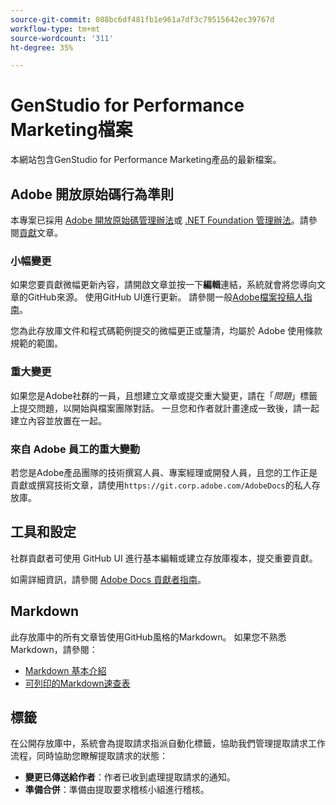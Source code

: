 ```yaml
---
source-git-commit: 088bc6df481fb1e961a7df3c79515642ec39767d
workflow-type: tm+mt
source-wordcount: '311'
ht-degree: 35%

---
```

# GenStudio for Performance Marketing檔案

本網站包含GenStudio for Performance Marketing產品的最新檔案。

## Adobe 開放原始碼行為準則

本專案已採用 [Adobe 開放原始碼管理辦法](code-of-conduct.md)或 [.NET Foundation 管理辦法](https://dotnetfoundation.org/about/policies/code-of-conduct)。請參閱[貢獻](contributing.md)文章。

### 小幅變更

如果您要貢獻微幅更新內容，請開啟文章並按一下&#x200B;**編輯**&#x200B;連結，系統就會將您導向文章的GitHub來源。 使用GitHub UI進行更新。 請參閱一般[Adobe檔案投稿人指南](https://experienceleague.adobe.com/zh-hant/docs/contributor/contributor-guide/introduction)。

您為此存放庫文件和程式碼範例提交的微幅更正或釐清，均屬於 Adobe 使用條款規範的範圍。

### 重大變更

如果您是Adobe社群的一員，且想建立文章或提交重大變更，請在「_問題_」標籤上提交問題，以開始與檔案團隊對話。 一旦您和作者就計畫達成一致後，請一起建立內容並放置在一起。

### 來自 Adobe 員工的重大變動

若您是Adobe產品團隊的技術撰寫人員、專案經理或開發人員，且您的工作正是貢獻或撰寫技術文章，請使用`https://git.corp.adobe.com/AdobeDocs`的私人存放庫。

## 工具和設定

社群貢獻者可使用 GitHub UI 進行基本編輯或建立存放庫複本，提交重要貢獻。

如需詳細資訊，請參閱 [Adobe Docs 貢獻者指南](https://experienceleague.adobe.com/zh-hant/docs/contributor/contributor-guide/introduction)。

## Markdown

此存放庫中的所有文章皆使用GitHub風格的Markdown。 如果您不熟悉 Markdown，請參閱：

- [Markdown 基本介紹](https://docs.github.com/en/get-started/writing-on-github/getting-started-with-writing-and-formatting-on-github/basic-writing-and-formatting-syntax)
- [可列印的Markdown速查表](https://docs.github.com/en/get-started/getting-started-with-git/git-cheatsheet)

## 標籤

在公開存放庫中，系統會為提取請求指派自動化標籤，協助我們管理提取請求工作流程，同時協助您瞭解提取請求的狀態：

- **變更已傳送給作者**：作者已收到處理提取請求的通知。
- **準備合併**：準備由提取要求稽核小組進行稽核。
